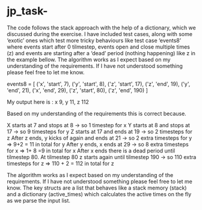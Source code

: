 # jp_task-


The code follows the stack approach with the help of a dictionary, which we discussed during the exercise.
I have included test cases, along with some ‘exotic’ ones which test more tricky behaviours like test case ‘events8’ where events start after 0 tilmestep, events open and close multiple times (z) and events are starting after a ‘dead’ period (nothing happening) like z in the example bellow.
The algorithm works as I expect based on my understanding of the requirements. If I have not understood something please feel free to let me know.

events8 = [
    ('x', 'start', 7),
    ('y', 'start', 8),
    ('z', 'start', 17),
    ('z', 'end', 19),
    ('y', 'end', 21),
    ('x', 'end', 29),
    ('z', 'start', 80),
   ('z', 'end', 190)
]

My output here is :
x 9, y 11, z 112

Based on my understanding of the requirements this is correct because.


X starts at 7 and stops at 8 ->  so 1 timestep for x
Y starts at 8 and stops at 17 -> so 9  timesteps for y
Z starts at 17 and ends at 19 -> so 2 timesteps for z
After z ends, y kicks of again and ends at 21 -> so 2 extra timesteps for y => 9+2 = 11 in total for y
After y ends, x ends at 29 -> so 8 extra timesteps for x => 1+ 8 =9 in total for x
After x ends there is a dead period until tilmestep 80.
At tilmestep 80 z starts again until tilmestep 190 -> so 110 extra timesteps for z => 110 + 2 = 112 in total for z

The algorithm works as I expect based on my understanding of the requirements. If I have not understood something please feel free to let me know.
The key structs are a list that behaves like a stack memory (stack) and a dictionary (active_times) which calculates the active times on the fly as we parse the input list.
